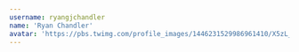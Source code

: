 ```yaml
---
username: ryangjchandler
name: 'Ryan Chandler'
avatar: 'https://pbs.twimg.com/profile_images/1446231529986961410/X5zL_n0h_normal.jpg'
---
```

